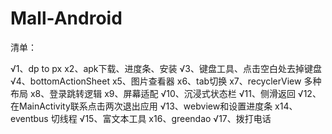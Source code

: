 # Mall-Android

清单：

√1、dp to px
x2、apk下载、进度条、安装
√3、键盘工具、点击空白处去掉键盘
√4、bottomActionSheet
x5、图片查看器
x6、tab切换
x7、recyclerView 多种布局
x8、登录跳转逻辑
x9、屏幕适配
√10、沉浸式状态栏
√11、侧滑返回
√12、在MainActivity联系点击两次退出应用
√13、webview和设置进度条
x14、eventbus 切线程
√15、富文本工具
x16、greendao
√17、拨打电话